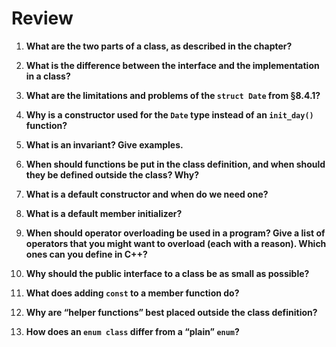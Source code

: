 # Review

1. **What are the two parts of a class, as described in the chapter?**

2. **What is the difference between the interface and the implementation in a class?**

3. **What are the limitations and problems of the `struct Date` from §8.4.1?**

4. **Why is a constructor used for the `Date` type instead of an `init_day()` function?**

5. **What is an invariant? Give examples.**

6. **When should functions be put in the class definition, and when should they be defined outside the class? Why?**

7. **What is a default constructor and when do we need one?**

8. **What is a default member initializer?**

9. **When should operator overloading be used in a program? Give a list of operators that you might want to overload (each with a reason). Which ones can you define in C++?**

10. **Why should the public interface to a class be as small as possible?**

11. **What does adding `const` to a member function do?**

12. **Why are “helper functions” best placed outside the class definition?**

13. **How does an `enum class` differ from a “plain” `enum`?**

